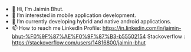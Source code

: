 - 👋 Hi, I’m Jaimin Bhut.
- 👀 I’m interested in mobile application development.
- 🌱 I’m currently developing hybrid and native android applications.
- 📫 How to reach me 
LinkedIn Profile: https://in.linkedin.com/in/jaimin-bhut-%F0%9F%87%AE%F0%9F%87%B3-b55502154
Stackoverflow : https://stackoverflow.com/users/14816800/jaimin-bhut

<!---
jaiminbhut/jaiminbhut is a ✨ special ✨ repository because its `README.md` (this file) appears on your GitHub profile.
You can click the Preview link to take a look at your changes.
--->
